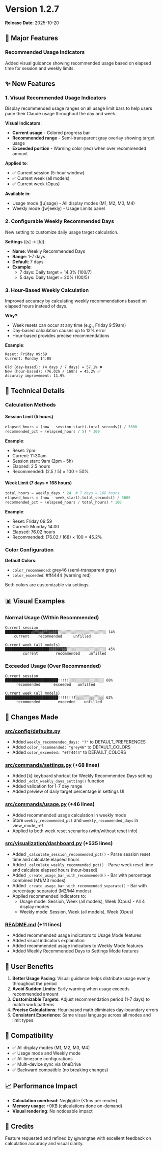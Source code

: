 # Version 1.2.7

**Release Date**: 2025-10-20

## 🎉 Major Features

### Recommended Usage Indicators
Added visual guidance showing recommended usage based on elapsed time for session and weekly limits.

## ✨ New Features

### 1. Visual Recommended Usage Indicators

Display recommended usage ranges on all usage limit bars to help users pace their Claude usage throughout the day and week.

**Visual Indicators**:
- **Current usage** - Colored progress bar
- **Recommended range** - Semi-transparent gray overlay showing target usage
- **Exceeded portion** - Warning color (red) when over recommended amount

**Applied to**:
- ✅ Current session (5-hour window)
- ✅ Current week (all models)
- ✅ Current week (Opus)

**Available in**:
- Usage mode ([u]sage) - All display modes (M1, M2, M3, M4)
- Weekly mode ([w]eekly) - Usage Limits panel

### 2. Configurable Weekly Recommended Days

New setting to customize daily usage target calculation.

**Settings** ([s] → [k]):
- **Name**: Weekly Recommended Days
- **Range**: 1-7 days
- **Default**: 7 days
- **Example**:
  - 7 days: Daily target = 14.3% (100/7)
  - 5 days: Daily target = 20% (100/5)

### 3. Hour-Based Weekly Calculation

Improved accuracy by calculating weekly recommendations based on elapsed hours instead of days.

**Why?**:
- Week resets can occur at any time (e.g., Friday 9:59am)
- Day-based calculation causes up to 12% error
- Hour-based provides precise recommendations

**Example**:
```
Reset: Friday 09:59
Current: Monday 14:00

Old (day-based): (4 days / 7 days) = 57.1% ❌
New (hour-based): (76.02h / 168h) = 45.2% ✅
Accuracy improvement: 11.9%
```

## 🔧 Technical Details

### Calculation Methods

#### Session Limit (5 hours)
```python
elapsed_hours = (now - session_start).total_seconds() / 3600
recommended_pct = (elapsed_hours / 5) * 100
```

**Example**:
- Reset: 2pm
- Current: 11:30am
- Session start: 9am (2pm - 5h)
- Elapsed: 2.5 hours
- Recommended: (2.5 / 5) × 100 = 50%

#### Week Limit (7 days = 168 hours)
```python
total_hours = weekly_days * 24  # 7 days = 168 hours
elapsed_hours = (now - week_start).total_seconds() / 3600
recommended_pct = (elapsed_hours / total_hours) * 100
```

**Example**:
- Reset: Friday 09:59
- Current: Monday 14:00
- Elapsed: 76.02 hours
- Recommended: (76.02 / 168) × 100 = 45.2%

### Color Configuration

**Default Colors**:
- `color_recommended`: grey46 (semi-transparent gray)
- `color_exceeded`: #ff4444 (warning red)

Both colors are customizable via settings.

## 📊 Visual Examples

### Normal Usage (Within Recommended)
```
Current session
████████████▓▓▓▓▓▓▓▓▓▓▓▓░░░░░░░░░░░░░░░░░░░░░░ 14%
    current    recommended     unfilled

Current week (all models)
████████████████████▓▓▓▓▓▓▓▓░░░░░░░░░░░░░░░░░░ 45%
        current        recommended    unfilled
```

### Exceeded Usage (Over Recommended)
```
Current session
████████████████████████!!!!!░░░░░░░░░░░░░░░░ 68%
     recommended      exceeded   unfilled

Current week (all models)
████████████████████████!!!!!!!!░░░░░░░░░░░░░ 62%
     recommended        exceeded    unfilled
```

## 🚀 Changes Made

### [src/config/defaults.py](../../src/config/defaults.py)
- Added `weekly_recommended_days: "7"` to DEFAULT_PREFERENCES
- Added `color_recommended: "grey46"` to DEFAULT_COLORS
- Added `color_exceeded: "#ff4444"` to DEFAULT_COLORS

### [src/commands/settings.py](../../src/commands/settings.py) (+68 lines)
- Added [k] keyboard shortcut for Weekly Recommended Days setting
- Added `_edit_weekly_days_setting()` function
- Added validation for 1-7 day range
- Added preview of daily target percentage in settings UI

### [src/commands/usage.py](../../src/commands/usage.py) (+46 lines)
- Added recommended usage calculation in weekly mode
- Store `weekly_recommended_pct` and `weekly_recommended_days` in view_mode_ref
- Applied to both week reset scenarios (with/without reset info)

### [src/visualization/dashboard.py](../../src/visualization/dashboard.py) (+535 lines)
- Added `_calculate_session_recommended_pct()` - Parse session reset time and calculate elapsed hours
- Added `_calculate_weekly_recommended_pct()` - Parse week reset time and calculate elapsed hours (hour-based)
- Added `_create_usage_bar_with_recommended()` - Bar with percentage combined (M1/M3 modes)
- Added `_create_usage_bar_with_recommended_separate()` - Bar with percentage separated (M2/M4 modes)
- Applied recommended indicators to:
  - Usage mode: Session, Week (all models), Week (Opus) - All 4 display modes
  - Weekly mode: Session, Week (all models), Week (Opus)

### [README.md](../../README.md) (+11 lines)
- Added recommended usage indicators to Usage Mode features
- Added visual indicators explanation
- Added recommended usage indicators to Weekly Mode features
- Added Weekly Recommended Days to Settings Mode features

## 🎯 User Benefits

1. **Better Usage Pacing**: Visual guidance helps distribute usage evenly throughout the period
2. **Avoid Sudden Limits**: Early warning when usage exceeds recommended amount
3. **Customizable Targets**: Adjust recommendation period (1-7 days) to match work patterns
4. **Precise Calculations**: Hour-based math eliminates day-boundary errors
5. **Consistent Experience**: Same visual language across all modes and limit types

## 🔄 Compatibility

- ✅ All display modes (M1, M2, M3, M4)
- ✅ Usage mode and Weekly mode
- ✅ All timezone configurations
- ✅ Multi-device sync via OneDrive
- ✅ Backward compatible (no breaking changes)

## 📈 Performance Impact

- **Calculation overhead**: Negligible (<1ms per render)
- **Memory usage**: +0KB (calculations done on-demand)
- **Visual rendering**: No noticeable impact

## 🙏 Credits

Feature requested and refined by @wangtae with excellent feedback on calculation accuracy and visual clarity.
